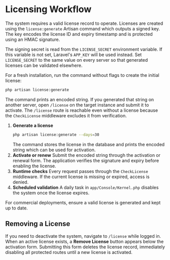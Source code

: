 # Licensing Workflow

The system requires a valid license record to operate. Licenses are created using the `license:generate` Artisan command which outputs a signed key. The key encodes the license ID and expiry timestamp and is protected using an HMAC signature.

The signing secret is read from the `LICENSE_SECRET` environment variable. If this variable is not set, Laravel's `APP_KEY` will be used instead. Set `LICENSE_SECRET` to the same value on every server so that generated licenses can be validated elsewhere.

For a fresh installation, run the command without flags to create the initial license:

```bash
php artisan license:generate
```

The command prints an encoded string. If you generated that string on another server, open `/license` on the target instance and submit it to activate. The `/license` route is reachable even without a license because the `CheckLicense` middleware excludes it from verification.

1. **Generate a license**
   ```bash
   php artisan license:generate --days=30
   ```
   The command stores the license in the database and prints the encoded string which can be used for activation.
2. **Activate or renew**
   Submit the encoded string through the activation or renewal form.  The application verifies the signature and expiry before enabling the license.
3. **Runtime checks**
   Every request passes through the `CheckLicense` middleware.  If the current license is missing or expired, access is denied.
4. **Scheduled validation**
   A daily task in `app/Console/Kernel.php` disables the system once the license expires.

For commercial deployments, ensure a valid license is generated and kept up to date.

## Removing a License

If you need to deactivate the system, navigate to `/license` while logged in. When an active license exists, a **Remove License** button appears below the activation form. Submitting this form deletes the license record, immediately disabling all protected routes until a new license is activated.
